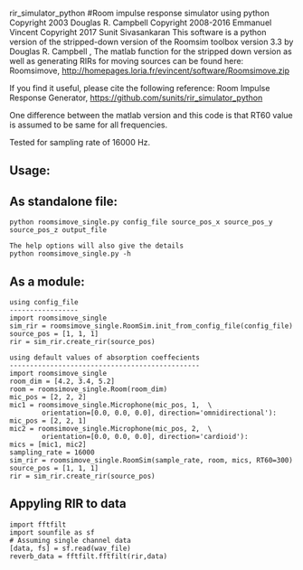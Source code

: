 rir_simulator_python
#Room impulse response simulator using python
 Copyright 2003 Douglas R. Campbell
 Copyright 2008-2016 Emmanuel Vincent
 Copyright 2017 Sunit Sivasankaran
 This software is a python version of the stripped-down version of the Roomsim toolbox version 3.3 by Douglas R. Campbell ,
 The matlab function for the stripped down version as well as generating RIRs for moving sources can be found here:
Roomsimove, http://homepages.loria.fr/evincent/software/Roomsimove.zip
 
If you find it useful, please cite the following reference:
Room Impulse Response Generator, https://github.com/sunits/rir_simulator_python


One  difference between the matlab version and this code is that 
RT60 value is assumed to be same for all frequencies.

Tested for sampling rate of 16000 Hz. 

Usage:
-------

As standalone file:
------------------
    python roomsimove_single.py config_file source_pos_x source_pos_y source_pos_z output_file

    The help options will also give the details
    python roomsimove_single.py -h
    
As a module:
------------
    using config_file
    -----------------
    import roomsimove_single
    sim_rir = roomsimove_single.RoomSim.init_from_config_file(config_file)
    source_pos = [1, 1, 1]
    rir = sim_rir.create_rir(source_pos)

    using default values of absorption coeffecients
    -----------------------------------------------
    import roomsimove_single
    room_dim = [4.2, 3.4, 5.2]
    room = roomsimove_single.Room(room_dim)
    mic_pos = [2, 2, 2]
    mic1 = roomsimove_single.Microphone(mic_pos, 1,  \
            orientation=[0.0, 0.0, 0.0], direction='omnidirectional'):
    mic_pos = [2, 2, 1]
    mic2 = roomsimove_single.Microphone(mic_pos, 2,  \
            orientation=[0.0, 0.0, 0.0], direction='cardioid'):
    mics = [mic1, mic2]
    sampling_rate = 16000
    sim_rir = roomsimove_single.RoomSim(sample_rate, room, mics, RT60=300)
    source_pos = [1, 1, 1]
    rir = sim_rir.create_rir(source_pos)

Appyling RIR to data
-------------------
    import fftfilt
    import sounfile as sf
    # Assuming single channel data
    [data, fs] = sf.read(wav_file)
    reverb_data = fftfilt.fftfilt(rir,data)



    
